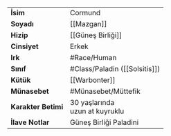 |  |  |
  |---|---|
  | **İsim** | Cormund|
  | **Soyadı** | [[Mazgan]]|
  | **Hizip** | [[Güneş Birliği]]|
  | **Cinsiyet** | Erkek|
  | **Irk** | #Race/Human|
  | **Sınıf** | #Class/Paladin ([[Solsitis]])|
  | **Kütük** | [[Warbonter]]|
  | **Münasebet** | #Münasebet/Müttefik|
  | **Karakter Betimi** | 30 yaşlarında<br>uzun at kuyruklu|
  | **İlave Notlar** | Güneş Birliği Paladini|
  